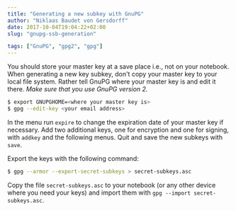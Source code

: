 ```yaml
---
title: "Generating a new subkey with GnuPG"
author: "Niklaas Baudet von Gersdorff"
date: 2017-10-04T19:04:22+02:00
slug: "gnupg-ssb-generation"

tags: ["GnuPG", "gpg2", "gpg"]
---
```


You should store your master key at a save place i.e., not on your notebook.
When generating a new key subkey, don't copy your master key to your local file
system. Rather tell GnuPG where your master key is and edit it there. *Make
sure that you use GnuPG version 2.*

```sh
$ export GNUPGHOME=<where your master key is>
$ gpg --edit-key <your email address>
```

In the menu run `expire` to change the expiration date of your master key if
necessary. Add two additional keys, one for encryption and one for signing,
with `addkey` and the following menus. Quit and save the new subkeys with
`save`.

Export the keys with the following command:

```sh
$ gpg --armor --export-secret-subkeys > secret-subkeys.asc
```

Copy the file `secret-subkeys.asc` to your notebook (or any other device where
you need your keys) and import them with `gpg --import secret-subkeys.asc`.
